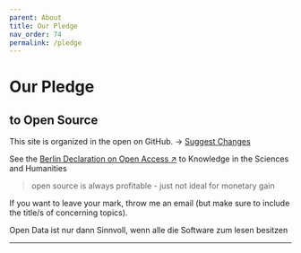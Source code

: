```yaml
---
parent: About
title: Our Pledge
nav_order: 74
permalink: /pledge
---
```

# Our Pledge
## to Open Source
This site is organized in the open on GitHub.
→ [Suggest Changes]()

See the [Berlin Declaration on Open Access ↗](https://openaccess.mpg.de/Berlin-Declaration) to Knowledge in the Sciences and Humanities

> open source is always profitable - just not ideal for monetary gain

If you want to leave your mark, throw me an email (but make sure to include the title/s of concerning topics).


Open Data ist nur dann Sinnvoll, wenn alle die Software zum lesen besitzen


---



